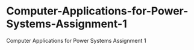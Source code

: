 # Computer-Applications-for-Power-Systems-Assignment-1
Computer Applications for Power Systems Assignment 1
